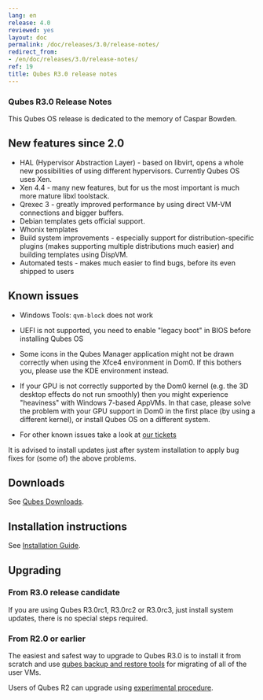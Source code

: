 ```yaml
---
lang: en
release: 4.0
reviewed: yes
layout: doc
permalink: /doc/releases/3.0/release-notes/
redirect_from:
- /en/doc/releases/3.0/release-notes/
ref: 19
title: Qubes R3.0 release notes
---
```


### Qubes R3.0 Release Notes

This Qubes OS release is dedicated to the memory of Caspar Bowden.

## New features since 2.0

* HAL (Hypervisor Abstraction Layer) - based on libvirt, opens a whole new
  possibilities of using different hypervisors. Currently Qubes OS uses Xen.
* Xen 4.4 - many new features, but for us the most important is much more
  mature libxl toolstack.
* Qrexec 3 - greatly improved performance by using direct VM-VM connections and
  bigger buffers.
* Debian templates gets official support.
* Whonix templates
* Build system improvements - especially support for distribution-specific
  plugins (makes supporting multiple distributions much easier) and building
  templates using DispVM.
* Automated tests - makes much easier to find bugs, before its even shipped to users

## Known issues

* Windows Tools: `qvm-block` does not work

* UEFI is not supported, you need to enable "legacy boot" in BIOS before installing Qubes OS

* Some icons in the Qubes Manager application might not be drawn correctly when using the Xfce4 environment in Dom0. If this bothers you, please use the KDE environment instead.

* If your GPU is not correctly supported by the Dom0 kernel (e.g. the 3D desktop effects do not run smoothly) then you might experience "heaviness" with Windows 7-based AppVMs. In that case, please solve the problem with your GPU support in Dom0 in the first place (by using a different kernel), or install Qubes OS on a different system.

* For other known issues take a look at [our tickets](https://github.com/QubesOS/qubes-issues/issues?q=is%3Aopen+is%3Aissue+milestone%3A%22Release+3.0%22+label%3Abug)

It is advised to install updates just after system installation to apply bug fixes for (some of) the above problems.

## Downloads

See [Qubes Downloads](/doc/QubesDownloads/).

## Installation instructions

See [Installation Guide](/doc/installation-guide/).

## Upgrading

### From R3.0 release candidate

If you are using Qubes R3.0rc1, R3.0rc2 or R3.0rc3, just install system updates, there is no special steps required.

### From R2.0 or earlier

The easiest and safest way to upgrade to Qubes R3.0 is to install it from scratch and use [qubes backup and restore tools](/doc/backup-restore/) for migrating of all of the user VMs.

Users of Qubes R2 can upgrade using [experimental procedure](/doc/upgrade-to-r3.0/).
